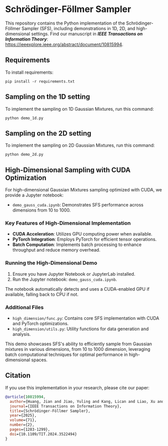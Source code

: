 # Schrödinger-Föllmer Sampler

This repository contains the Python implementation of the Schrödinger-Föllmer Sampler (SFS), including demonstrations in 1D, 2D, and high-dimensional settings. Find our manuscript in ***IEEE Transactions on Information Theory***: https://ieeexplore.ieee.org/abstract/document/10815994.

## Requirements

To install requirements:

```setup
pip install -r requirements.txt
```

## Sampling on the 1D setting

To implement the sampling on 1D Gaussian Mixtures, run this command:

```train_toys_1d
python demo_1d.py
```

## Sampling on the 2D setting

To implement the sampling on 2D Gaussian Mixtures, run this command:

```train_toys_2d
python demo_2d.py
```

## High-Dimensional Sampling with CUDA Optimization

For high-dimensional Gaussian Mixtures sampling optimized with CUDA, we provide a Jupyter notebook:

- `demo_gauss_cuda.ipynb`: Demonstrates SFS performance across dimensions from 10 to 1000.

### Key Features of High-Dimensional Implementation

- **CUDA Acceleration**: Utilizes GPU computing power when available.
- **PyTorch Integration**: Employs PyTorch for efficient tensor operations.
- **Batch Computation**: Implements batch processing to enhance throughput and reduce memory overhead.

### Running the High-Dimensional Demo

1. Ensure you have Jupyter Notebook or JupyterLab installed.
2. Run the Jupyter notebook: `demo_gauss_cuda.ipynb`.
   
The notebook automatically detects and uses a CUDA-enabled GPU if available, falling back to CPU if not.

### Additional Files

- `high_dimension/func.py`: Contains core SFS implementation with CUDA and PyTorch optimizations.
- `high_dimension/utils.py`: Utility functions for data generation and analysis.

This demo showcases SFS's ability to efficiently sample from Gaussian mixtures in various dimensions, from 10 to 1000 dimension, leveraging batch computational techniques for optimal performance in high-dimensional spaces.

## Citation

If you use this implementation in your research, please cite our paper:

```bibtex
@article{10815994,
  author={Huang, Jian and Jiao, Yuling and Kang, Lican and Liao, Xu and Liu, Jin and Liu, Yanyan},
  journal={IEEE Transactions on Information Theory}, 
  title={Schrödinger-Föllmer Sampler}, 
  year={2025},
  volume={71},
  number={2},
  pages={1283-1299},
  doi={10.1109/TIT.2024.3522494}
}
```
